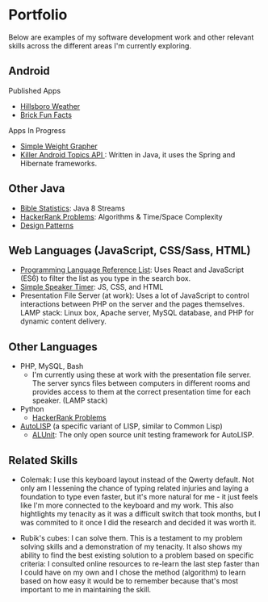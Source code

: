 # Portfolio

Below are examples of my software development work and other relevant skills across the different areas I'm currently exploring.

## Android

Published Apps
  - [ Hillsboro Weather ](https://github.com/jdsandifer/HillsboroWeather/blob/master/README.md)
  - [ Brick Fun Facts ](https://github.com/jdsandifer/BrickFunFacts/blob/master/README.md)
  
Apps In Progress
  - [ Simple Weight Grapher](https://github.com/jdsandifer/SimpleWeightGrapher/blob/master/README.md)
  - [ Killer Android Topics API ](https://github.com/jdsandifer/KillerAndroidTopicsApi): Written in Java, it uses the Spring and Hibernate frameworks.

## Other Java

- [Bible Statistics](https://github.com/jdsandifer/BibleStatistics/blob/master/README.md): Java 8 Streams
- [HackerRank Problems](https://github.com/jdsandifer/HackerRank/blob/master/README.md): Algorithms & Time/Space Complexity
- [Design Patterns](https://github.com/jdsandifer/DesignPatterns)

## Web Languages (JavaScript, CSS/Sass, HTML)

- [Programming Language Reference List](http://codepen.io/jdsandifer/full/RGdNNN/): Uses React 
and JavaScript (ES6) to filter the list as you type in the search box.
- [Simple Speaker Timer](https://github.com/jdsandifer/SimpleSpeakerTimer/blob/master/README.md): 
JS, CSS, and HTML
- Presentation File Server (at work): Uses a lot of JavaScript to control interactions between PHP 
on the server and the pages themselves. LAMP stack: Linux box, Apache server, MySQL database, and PHP for dynamic content delivery.

## Other Languages

- PHP, MySQL, Bash
  - I'm currently using these at work with the presentation file server. The server syncs files between computers in different rooms and provides access to them at the correct presentation time for each speaker. (LAMP stack)
- Python
  - [HackerRank Problems](https://github.com/jdsandifer/HackerRank/blob/master/README.md) 
- [AutoLISP](https://github.com/jdsandifer/AutoLISP/blob/master/README.md) (a specific variant of LISP, similar to Common Lisp)
  - [ALUnit](https://github.com/jdsandifer/ALUnit/blob/master/README.md): The only open source unit testing framework for AutoLISP.

## Related Skills

- Colemak: I use this keyboard layout instead of the Qwerty default. Not only am I lessening the chance of typing related injuries and laying a foundation to type even faster, but it's more natural for me - it just feels like I'm more connected to the keyboard and my work. This also hightlights my tenacity as it was a difficult switch that took months, but I was commited to it once I did the research and decided it was worth it.

- Rubik's cubes: I can solve them. This is a testament to my problem solving skills and a demonstration of my tenacity. It also shows my ability to find the best existing solution to a problem based on specific criteria: I consulted online resources to re-learn the last step faster than I could have on my own and I chose the method (algorithm) to learn based on how easy it would be to remember because that's most important to me in maintaining the skill.
